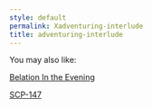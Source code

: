 ```yaml
---
style: default
permalink: Xadventuring-interlude
title: adventuring-interlude
---
```

You may also like:

[Belation In the Evening](http://scp-wiki.net/belation-in-the-evening)

[SCP-147](http://scp-wiki.net/scp-147)
